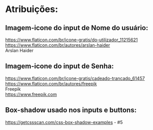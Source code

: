 # Atribuições:

## Imagem-icone do input de Nome do usuário:

https://www.flaticon.com/br/icone-gratis/do-utilizador_11215621  
https://www.flaticon.com/br/autores/arslan-haider  
Arslan Haider

## Imagem-icone do input de Senha:

https://www.flaticon.com/br/icone-gratis/cadeado-trancado_61457  
https://www.flaticon.com/br/autores/freepik  
Freepik  
https://www.freepik.com

## Box-shadow usado nos inputs e buttons:

https://getcssscan.com/css-box-shadow-examples - #5
